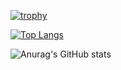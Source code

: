 [![trophy](https://github-profile-trophy.vercel.app/?username=geckosboy)](https://github.com/ryo-ma/github-profile-trophy)

[![Top Langs](https://github-readme-stats.vercel.app/api/top-langs/?username=geckosboy)](https://github.com/anuraghazra/github-readme-stats)

![Anurag's GitHub stats](https://github-readme-stats.vercel.app/api?username=geckosboy&show_icons=true&theme=tokyonight)
